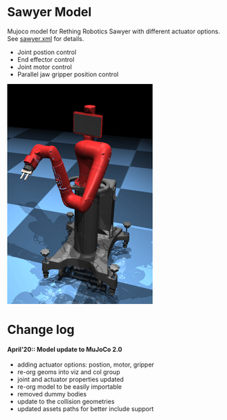 # Sawyer Model
Mujoco model for Rething Robotics Sawyer with different actuator options. See [sawyer.xml](sawyer.xml) for details.
- Joint postion control 
- End effector control
- Joint motor control
- Parallel jaw gripper position control

![Alt text](assets/sawyer.png?raw=false "sawyer")

# Change log

#### April'20:: Model update to MuJoCo 2.0

- adding actuator options: postion, motor, gripper
- re-org geoms into viz and col group
- joint and actuator properties updated
- re-org model to be easily importable
- removed dummy bodies
- update to the collision geometries
- updated assets paths for better include support
